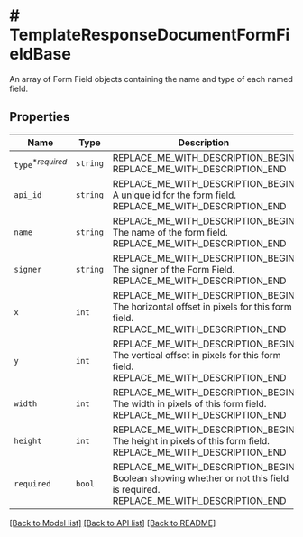 # # TemplateResponseDocumentFormFieldBase

An array of Form Field objects containing the name and type of each named field.

## Properties

Name | Type | Description | Notes
------------ | ------------- | ------------- | -------------
| `type`<sup>*_required_</sup> | ```string``` | REPLACE_ME_WITH_DESCRIPTION_BEGIN  REPLACE_ME_WITH_DESCRIPTION_END |  |
| `api_id` | ```string``` | REPLACE_ME_WITH_DESCRIPTION_BEGIN A unique id for the form field. REPLACE_ME_WITH_DESCRIPTION_END |  |
| `name` | ```string``` | REPLACE_ME_WITH_DESCRIPTION_BEGIN The name of the form field. REPLACE_ME_WITH_DESCRIPTION_END |  |
| `signer` | ```string``` | REPLACE_ME_WITH_DESCRIPTION_BEGIN The signer of the Form Field. REPLACE_ME_WITH_DESCRIPTION_END |  |
| `x` | ```int``` | REPLACE_ME_WITH_DESCRIPTION_BEGIN The horizontal offset in pixels for this form field. REPLACE_ME_WITH_DESCRIPTION_END |  |
| `y` | ```int``` | REPLACE_ME_WITH_DESCRIPTION_BEGIN The vertical offset in pixels for this form field. REPLACE_ME_WITH_DESCRIPTION_END |  |
| `width` | ```int``` | REPLACE_ME_WITH_DESCRIPTION_BEGIN The width in pixels of this form field. REPLACE_ME_WITH_DESCRIPTION_END |  |
| `height` | ```int``` | REPLACE_ME_WITH_DESCRIPTION_BEGIN The height in pixels of this form field. REPLACE_ME_WITH_DESCRIPTION_END |  |
| `required` | ```bool``` | REPLACE_ME_WITH_DESCRIPTION_BEGIN Boolean showing whether or not this field is required. REPLACE_ME_WITH_DESCRIPTION_END |  |

[[Back to Model list]](../../README.md#models) [[Back to API list]](../../README.md#endpoints) [[Back to README]](../../README.md)
